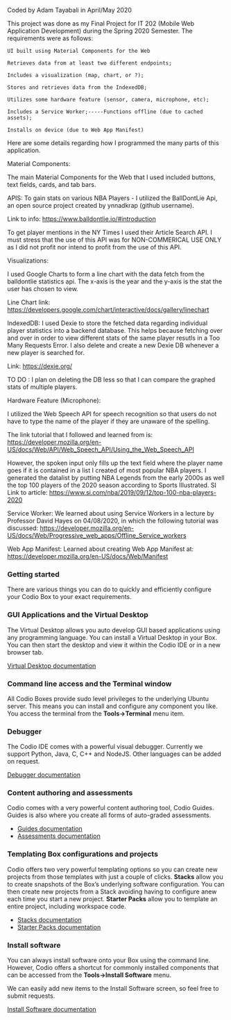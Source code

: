 Coded by Adam Tayabali in April/May 2020 

This project was done as my Final Project for IT 202 (Mobile Web Application Development) during the Spring 2020 Semester. The requirements were as follows: 

    UI built using Material Components for the Web
  
    Retrieves data from at least two different endpoints;
  
    Includes a visualization (map, chart, or ?);
  
    Stores and retrieves data from the IndexedDB;
  
    Utilizes some hardware feature (sensor, camera, microphone, etc);
  
    Includes a Service Worker;-----Functions offline (due to cached assets);
  
    Installs on device (due to Web App Manifest)

Here are some details regarding how I programmed the many parts of this application.

Material Components: 

The main Material Components for the Web that I used included buttons, text fields, cards, and tab bars.

APIS:
To gain stats on various NBA Players - I utilized the BallDontLie Api, an open source project created by ynnadkrap (github username).

Link to info: https://www.balldontlie.io/#introduction

To get player mentions in the NY Times I used their Article Search API. I must stress that the use of this API was for NON-COMMERICAL USE ONLY as I did not profit nor intend to profit from the use of this API. 

Visualizations:

I used Google Charts to form a line chart with the data fetch from the balldontlie statistics api. The x-axis is the year and the y-axis is the stat the user has chosen to view. 

Line Chart link: https://developers.google.com/chart/interactive/docs/gallery/linechart

IndexedDB: 
I used Dexie to store the fetched data regarding individual player statistics into a backend database. This helps because fetching over and over in order to view different stats of the same player resutls in a Too Many Requests Error. I also delete and create a new Dexie DB whenever a new player is searched for.

Link: https://dexie.org/

TO DO :  I plan on deleting the DB less so that I can compare the graphed stats of multiple players.

Hardware Feature (Microphone):

I utilized the Web Speech API for speech recognition so that users do not have to type the name of the player if they are unaware of the spelling. 

The link tutorial that I followed and learned from is: https://developer.mozilla.org/en-US/docs/Web/API/Web_Speech_API/Using_the_Web_Speech_API

However, the spoken input only fills up the text field where the player name goes if it is contained in a list I created of most popular NBA players. I generated the datalist by putting NBA Legends from the early 2000s as well the top 100 players of the 2020 season according to Sports Illustrated.
SI Link to article: https://www.si.com/nba/2019/09/12/top-100-nba-players-2020

Service Worker: 
We learned about using Service Workers in a lecture by Professor David Hayes on 04/08/2020, in which the following tutorial was discussed: https://developer.mozilla.org/en-US/docs/Web/Progressive_web_apps/Offline_Service_workers

Web App Manifest:
Learned about creating Web App Manifest at: https://developer.mozilla.org/en-US/docs/Web/Manifest



### Getting started
There are various things you can do to quickly and efficiently configure your Codio Box to your exact requirements. 

### GUI Applications and the Virtual Desktop 
The Virtual Desktop allows you auto develop GUI based applications using any programming language. You can install a Virtual Desktop in your Box. You can then start the desktop and view it within the Codio IDE or in a new browser tab.

[Virtual Desktop documentation](https://codio.com/docs/ide/boxes/installsw/gui/)


### Command line access and the Terminal window
All Codio Boxes provide sudo level privileges to the underlying Ubuntu server. This means you can install and configure any component you like. You access the terminal from the **Tools->Terminal** menu item.

### Debugger
The Codio IDE comes with a powerful visual debugger. Currently we support Python, Java, C, C++ and NodeJS. Other languages can be added on request.

[Debugger documentation](https://codio.com/docs/ide/features/debugging/)


### Content authoring and assessments
Codio comes with a very powerful content authoring tool, Codio Guides. Guides is also where you create all forms of auto-graded assessments. 

- [Guides documentation](https://codio.com/docs/content/authoring/overview/)
- [Assessments documentation](https://codio.com/docs/content/authoring/assessments/)

### Templating Box configurations and projects
Codio offers two very powerful templating options so you can create new projects from those templates with just a couple of clicks. **Stacks** allow you to create snapshots of the Box’s underlying software configuration. You can then create new projects from a Stack avoiding having to configure anew each time you start a new project. **Starter Packs** allow you to template an entire project, including workspace code.

- [Stacks documentation](https://codio.com/docs/project/stacks/)
- [Starter Packs documentation](https://codio.com/docs/project/packs/)

### Install software
You can always install software onto your Box using the command line. However, Codio offers a shortcut for commonly installed components that can be accessed from the **Tools->Install Software** menu.

We can easily add new items to the Install Software screen, so feel free to submit requests.

[Install Software documentation](https://codio.com/docs/ide/boxes/installsw/box-parts/)
